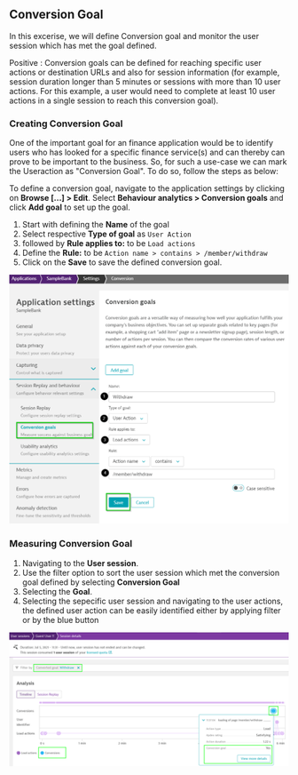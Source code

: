 ## Conversion Goal

In this excerise, we will define Conversion goal and monitor the user session which has met the goal defined.

Positive
: Conversion goals can be defined for reaching specific user actions or destination URLs and also for session information (for example, session duration longer than 5 minutes or sessions with more than 10 user actions. For this example, a user would need to complete at least 10 user actions in a single session to reach this conversion goal).

### Creating Conversion Goal

One of the important goal for an finance application would be to identify users who has looked for a specific finance service(s) and can thereby can prove to be important to the business. So, for such a use-case we can mark the Useraction as "Conversion Goal". To do so, follow the steps as below:

To define a conversion goal, navigate to the application settings by clicking on **Browse [...] > Edit**. Select **Behaviour analytics > Conversion goals** and click **Add goal** to set up the goal.

1. Start with defining the **Name** of the goal
1. Select respective **Type of goal** as `User Action`
1. followed by **Rule applies to:** to be `Load actions`
1. Define the **Rule:** to be `Action name > contains > /member/withdraw`
1. Click on the **Save** to save the defined conversion goal.

![Conversion-Goal](../../../assets/images/02-Goal.png)

### Measuring Conversion Goal

1. Navigating to the **User session**.
1. Use the filter option to sort the user session which met the conversion goal defined by selecting **Conversion Goal**
1. Selecting the **Goal**.
1. Selecting the sepecific user session and navigating to the user actions, the defined user action can be easily identified either by applying filter or by the blue button

![Conversion-Goal](../../../assets/images/02-ConversionGoal1.png)

<!-- ------------------------ -->
